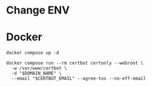 
# Change ENV

# Docker

```
docker compose up -d
```

```
docker compose run --rm certbot certonly --webroot \
  -w /var/www/certbot \
  -d "$DOMAIN_NAME" \
  --email "$CERTBOT_EMAIL" --agree-tos --no-eff-email
```

